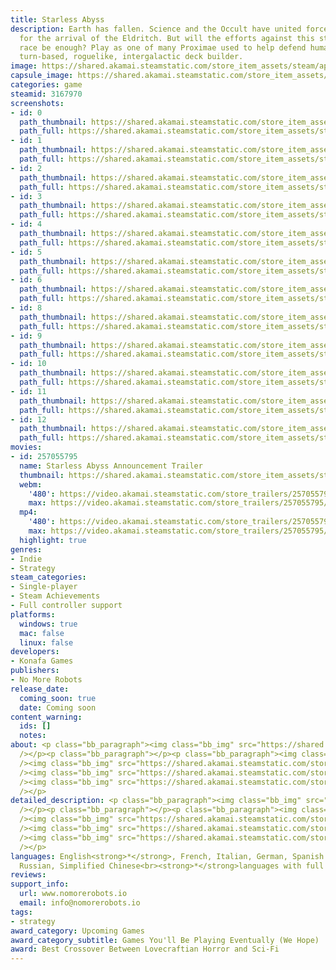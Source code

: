 ```yaml
---
title: Starless Abyss
description: Earth has fallen. Science and the Occult have united forces to brace
  for the arrival of the Eldritch. But will the efforts against this strange, alien
  race be enough? Play as one of many Proximae used to help defend humanity in this
  turn-based, roguelike, intergalactic deck builder.
image: https://shared.akamai.steamstatic.com/store_item_assets/steam/apps/3167970/header.jpg?t=1730128669
capsule_image: https://shared.akamai.steamstatic.com/store_item_assets/steam/apps/3167970/2ccef9671cc464b7f848ce92a9af3a9d37f27967/capsule_231x87.jpg?t=1730128669
categories: game
steamid: 3167970
screenshots:
- id: 0
  path_thumbnail: https://shared.akamai.steamstatic.com/store_item_assets/steam/apps/3167970/ss_7a21c32df6e562b9e56cb89fae885033d750e186.600x338.jpg?t=1730128669
  path_full: https://shared.akamai.steamstatic.com/store_item_assets/steam/apps/3167970/ss_7a21c32df6e562b9e56cb89fae885033d750e186.1920x1080.jpg?t=1730128669
- id: 1
  path_thumbnail: https://shared.akamai.steamstatic.com/store_item_assets/steam/apps/3167970/ss_28bc0b4aadb69aa4e9ee38c910e5335a966f887d.600x338.jpg?t=1730128669
  path_full: https://shared.akamai.steamstatic.com/store_item_assets/steam/apps/3167970/ss_28bc0b4aadb69aa4e9ee38c910e5335a966f887d.1920x1080.jpg?t=1730128669
- id: 2
  path_thumbnail: https://shared.akamai.steamstatic.com/store_item_assets/steam/apps/3167970/ss_450bd96a45def67fbfd95f5bb171d608d815d4b7.600x338.jpg?t=1730128669
  path_full: https://shared.akamai.steamstatic.com/store_item_assets/steam/apps/3167970/ss_450bd96a45def67fbfd95f5bb171d608d815d4b7.1920x1080.jpg?t=1730128669
- id: 3
  path_thumbnail: https://shared.akamai.steamstatic.com/store_item_assets/steam/apps/3167970/ss_5810cb13dfa0c8eeb5be17fe331763697342cff5.600x338.jpg?t=1730128669
  path_full: https://shared.akamai.steamstatic.com/store_item_assets/steam/apps/3167970/ss_5810cb13dfa0c8eeb5be17fe331763697342cff5.1920x1080.jpg?t=1730128669
- id: 4
  path_thumbnail: https://shared.akamai.steamstatic.com/store_item_assets/steam/apps/3167970/ss_20a31a33edd3809a560bc92a0fc166094b2d4d05.600x338.jpg?t=1730128669
  path_full: https://shared.akamai.steamstatic.com/store_item_assets/steam/apps/3167970/ss_20a31a33edd3809a560bc92a0fc166094b2d4d05.1920x1080.jpg?t=1730128669
- id: 5
  path_thumbnail: https://shared.akamai.steamstatic.com/store_item_assets/steam/apps/3167970/ss_c6bbe1a4dd5f060b0888bf1f546cc7b2a10fb346.600x338.jpg?t=1730128669
  path_full: https://shared.akamai.steamstatic.com/store_item_assets/steam/apps/3167970/ss_c6bbe1a4dd5f060b0888bf1f546cc7b2a10fb346.1920x1080.jpg?t=1730128669
- id: 6
  path_thumbnail: https://shared.akamai.steamstatic.com/store_item_assets/steam/apps/3167970/ss_24475ec80442906027ba4a85fa47d4143cf60b9e.600x338.jpg?t=1730128669
  path_full: https://shared.akamai.steamstatic.com/store_item_assets/steam/apps/3167970/ss_24475ec80442906027ba4a85fa47d4143cf60b9e.1920x1080.jpg?t=1730128669
- id: 8
  path_thumbnail: https://shared.akamai.steamstatic.com/store_item_assets/steam/apps/3167970/ss_cf4ad8691c52d7ef9442d548cef15efa5238c589.600x338.jpg?t=1730128669
  path_full: https://shared.akamai.steamstatic.com/store_item_assets/steam/apps/3167970/ss_cf4ad8691c52d7ef9442d548cef15efa5238c589.1920x1080.jpg?t=1730128669
- id: 9
  path_thumbnail: https://shared.akamai.steamstatic.com/store_item_assets/steam/apps/3167970/ss_7843e9a85a42e08ebe6590506dde3f440ff05c2d.600x338.jpg?t=1730128669
  path_full: https://shared.akamai.steamstatic.com/store_item_assets/steam/apps/3167970/ss_7843e9a85a42e08ebe6590506dde3f440ff05c2d.1920x1080.jpg?t=1730128669
- id: 10
  path_thumbnail: https://shared.akamai.steamstatic.com/store_item_assets/steam/apps/3167970/ss_0d98514357c24fb92976d881e30326e044a7893a.600x338.jpg?t=1730128669
  path_full: https://shared.akamai.steamstatic.com/store_item_assets/steam/apps/3167970/ss_0d98514357c24fb92976d881e30326e044a7893a.1920x1080.jpg?t=1730128669
- id: 11
  path_thumbnail: https://shared.akamai.steamstatic.com/store_item_assets/steam/apps/3167970/ss_8fcd72021b17528f6ca41d82867e02788e58087a.600x338.jpg?t=1730128669
  path_full: https://shared.akamai.steamstatic.com/store_item_assets/steam/apps/3167970/ss_8fcd72021b17528f6ca41d82867e02788e58087a.1920x1080.jpg?t=1730128669
- id: 12
  path_thumbnail: https://shared.akamai.steamstatic.com/store_item_assets/steam/apps/3167970/ss_737143f800d59142c45822e5fb6f1a5505cac487.600x338.jpg?t=1730128669
  path_full: https://shared.akamai.steamstatic.com/store_item_assets/steam/apps/3167970/ss_737143f800d59142c45822e5fb6f1a5505cac487.1920x1080.jpg?t=1730128669
movies:
- id: 257055795
  name: Starless Abyss Announcement Trailer
  thumbnail: https://shared.akamai.steamstatic.com/store_item_assets/steam/apps/257055795/d55cc538475fce7905fd562ee326df2304e63717/movie_600x337.jpg?t=1728571610
  webm:
    '480': https://video.akamai.steamstatic.com/store_trailers/257055795/movie480_vp9.webm?t=1728571610
    max: https://video.akamai.steamstatic.com/store_trailers/257055795/movie_max_vp9.webm?t=1728571610
  mp4:
    '480': https://video.akamai.steamstatic.com/store_trailers/257055795/movie480.mp4?t=1728571610
    max: https://video.akamai.steamstatic.com/store_trailers/257055795/movie_max.mp4?t=1728571610
  highlight: true
genres:
- Indie
- Strategy
steam_categories:
- Single-player
- Steam Achievements
- Full controller support
platforms:
  windows: true
  mac: false
  linux: false
developers:
- Konafa Games
publishers:
- No More Robots
release_date:
  coming_soon: true
  date: Coming soon
content_warning:
  ids: []
  notes:
about: <p class="bb_paragraph"><img class="bb_img" src="https://shared.akamai.steamstatic.com/store_item_assets/steam/apps/3167970/extras/Starless-Abyss_DialogueGifRealityJumpWeb.gif?t=1730128669"
  /></p><p class="bb_paragraph"></p><p class="bb_paragraph"><img class="bb_img" src="https://shared.akamai.steamstatic.com/store_item_assets/steam/apps/3167970/extras/Main_Page_Asset1_Correct_Size_NewCardGreySpace.gif?t=1730128669"
  /><img class="bb_img" src="https://shared.akamai.steamstatic.com/store_item_assets/steam/apps/3167970/extras/Main_Page_Asset2_Final.gif?t=1730128669"
  /><img class="bb_img" src="https://shared.akamai.steamstatic.com/store_item_assets/steam/apps/3167970/extras/Main_Page_Asset4_Final.gif?t=1730128669"
  /><img class="bb_img" src="https://shared.akamai.steamstatic.com/store_item_assets/steam/apps/3167970/extras/Main_Page_Asset3_Final.gif?t=1730128669"
  /></p>
detailed_description: <p class="bb_paragraph"><img class="bb_img" src="https://shared.akamai.steamstatic.com/store_item_assets/steam/apps/3167970/extras/Starless-Abyss_DialogueGifRealityJumpWeb.gif?t=1730128669"
  /></p><p class="bb_paragraph"></p><p class="bb_paragraph"><img class="bb_img" src="https://shared.akamai.steamstatic.com/store_item_assets/steam/apps/3167970/extras/Main_Page_Asset1_Correct_Size_NewCardGreySpace.gif?t=1730128669"
  /><img class="bb_img" src="https://shared.akamai.steamstatic.com/store_item_assets/steam/apps/3167970/extras/Main_Page_Asset2_Final.gif?t=1730128669"
  /><img class="bb_img" src="https://shared.akamai.steamstatic.com/store_item_assets/steam/apps/3167970/extras/Main_Page_Asset4_Final.gif?t=1730128669"
  /><img class="bb_img" src="https://shared.akamai.steamstatic.com/store_item_assets/steam/apps/3167970/extras/Main_Page_Asset3_Final.gif?t=1730128669"
  /></p>
languages: English<strong>*</strong>, French, Italian, German, Spanish - Spain, Japanese,
  Russian, Simplified Chinese<br><strong>*</strong>languages with full audio support
reviews:
support_info:
  url: www.nomorerobots.io
  email: info@nomorerobots.io
tags:
- strategy
award_category: Upcoming Games
award_category_subtitle: Games You'll Be Playing Eventually (We Hope)
award: Best Crossover Between Lovecraftian Horror and Sci-Fi
---
```


